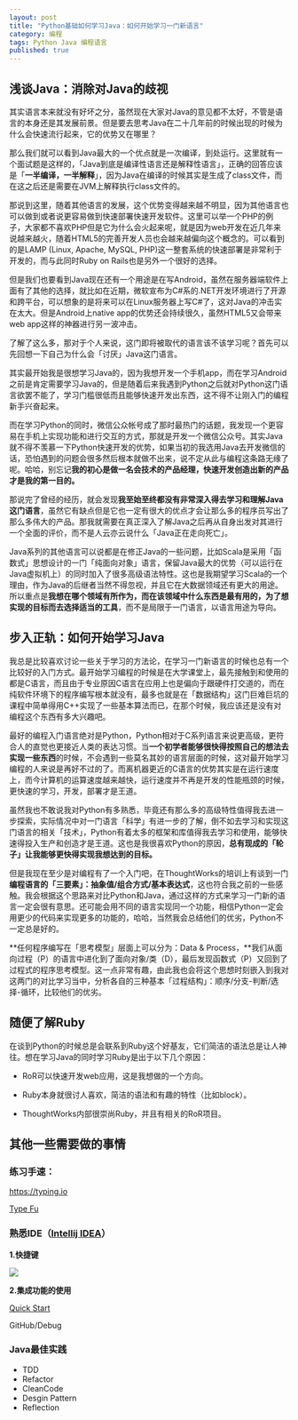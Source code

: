 ```yaml
---
layout: post
title: "Python基础如何学习Java：如何开始学习一门新语言"
category: 编程
tags: Python Java 编程语言
published: true
---
```


## 浅谈Java：消除对Java的歧视

其实语言本来就没有好坏之分，虽然现在大家对Java的意见都不太好，不管是语言的本身还是其发展前景。但是要去思考Java在二十几年前的时候出现的时候为什么会快速流行起来，它的优势又在哪里？

那么我们就可以看到Java最大的一个优点就是一次编译，到处运行。这里就有一个面试题是这样的，「Java到底是编译性语言还是解释性语言」，正确的回答应该是「**一半编译，一半解释**」，因为Java在编译的时候其实是生成了class文件，而在这之后还是需要在JVM上解释执行class文件的。

那说到这里，随着其他语言的发展，这个优势变得越来越不明显，因为其他语言也可以做到或者说更容易做到快速部署快速开发软件。这里可以举一个PHP的例子，大家都不喜欢PHP但是它为什么会火起来呢，就是因为web开发在近几年来说越来越火，随着HTML5的完善开发人员也会越来越偏向这个概念的。可以看到的是LAMP (Linux, Apache, MySQL, PHP)这一整套系统的快速部署是非常利于开发的，而与此同时Ruby on Rails也是另外一个很好的选择。

但是我们也要看到Java现在还有一个用途是在写Android，虽然在服务器端软件上面有了其他的选择，就比如在近期，微软宣布为C#系的.NET开发环境进行了开源和跨平台，可以想象的是将来可以在Linux服务器上写C#了，这对Java的冲击实在太大。但是Android上native app的优势还会持续很久，虽然HTML5又会带来web app这样的神器进行另一波冲击。

了解了这么多，那对于个人来说，这门即将被取代的语言该不该学习呢？首先可以先回想一下自己为什么会「讨厌」Java这门语言。

其实最开始我是很想学习Java的，因为我想开发一个手机app，而在学习Android之前是肯定需要学习Java的，但是随着后来我遇到Python之后就对Python这门语言欲罢不能了，学习门槛很低而且能够快速开发出东西，这不得不让刚入门的编程新手兴奋起来。

而在学习Python的同时，微信公众帐号成了那时最热门的话题，我发现一个更容易在手机上实现功能和进行交互的方式，那就是开发一个微信公众号。其实Java就不得不羡慕一下Python快速开发的优势，如果当初的我选用Java去开发微信的话，恐怕遇到的问题会很多然后根本就做不出来，说不定从此与编程这条路无缘了呢。哈哈，别忘记**我的初心是做一名会技术的产品经理，快速开发创造出新的产品才是我的第一目的。**

那说完了曾经的经历，就会发现**我至始至终都没有非常深入得去学习和理解Java这门语言**，虽然它有缺点但是它也一定有很大的优点才会让那么多的程序员写出了那么多伟大的产品。那我就需要在真正深入了解Java之后再从自身出发对其进行一个全面的评价，而不是人云亦云说什么「Java正在走向死亡」。

Java系列的其他语言可以说都是在修正Java的一些问题，比如Scala是采用「函数式」思想设计的一门「纯面向对象」语言，保留Java最大的优势（可以运行在Java虚拟机上）的同时加入了很多高级语法特性。这也是我期望学习Scala的一个理由，作为Java的后继者当然不得忽视，并且它在大数据领域还有更大的用途。所以重点是**我想在哪个领域有所作为，而在该领域中什么东西是最有用的，为了想实现的目标而去选择适当的工具**，而不是局限于一门语言，以语言用途为导向。

## 步入正轨：如何开始学习Java

我总是比较喜欢讨论一些关于学习的方法论，在学习一门新语言的时候也总有一个比较好的入门方式。最开始学习编程的时候是在大学课堂上，最先接触到和使用的都是C语言，而且由于专业原因C语言在应用上也是偏向于跟硬件打交道的，而在纯软件环境下的程序编写根本就没有，最多也就是在「数据结构」这门巨难巨坑的课程中简单得用C++实现了一些基本算法而已，在那个时候，我应该还是没有对编程这个东西有多大兴趣吧。

最好的编程入门语言绝对是Python，Python相对于C系列语言来说更高级，更符合人的直觉也更接近人类的表达习惯。当**一个初学者能够很快得按照自己的想法去实现一些东西**的时候，不会遇到一些莫名其妙的语言层面的时候，这对最开始学习编程的人来说是再好不过的了。而离机器更近的C语言的优势其实是在运行速度上，而今计算机的运算速度越来越快，运行速度并不再是开发的性能瓶颈的时候，更快速的学习，开发，部署才是王道。

虽然我也不敢说我对Python有多熟悉，毕竟还有那么多的高级特性值得我去进一步探索，实际情况中对一门语言「科学」有进一步的了解，倒不如去学习和实现这门语言的相关「技术」，Python有着太多的框架和库值得我去学习和使用，能够快速得投入生产和创造才是王道。这也是我很喜欢Python的原因，**总有现成的「轮子」让我能够更快得实现我想达到的目标。**

但是我现在至少是对编程有了一个入门吧，在ThoughtWorks的培训上有谈到一门**编程语言的「三要素」：抽象值/组合方式/基本表达式**，这也符合我之前的一些感触。我会根据这个思路来对比Python和Java，通过这样的方式来学习一门新的语言一定会很有意思。还可能会用不同的语言实现同一个功能，相信Python一定会用更少的代码来实现更多的功能的，哈哈，当然我会总结他们的优劣，Python不一定总是好的。

**任何程序编写在「思考模型」层面上可以分为：Data & Process，**我们从面向过程（P）的语言中进化到了面向对象/类（D），最后发现函数式（P）又回到了过程式的程序思考模型。这一点非常有趣，由此我也会将这个思想时刻嵌入到我对这两门的对比学习当中，分析各自的三种基本「过程结构」：顺序/分支-判断/选择-循环，比较他们的优劣。

## 随便了解Ruby

在谈到Python的时候总是会联系到Ruby这个好基友，它们简洁的语法总是让人神往。想在学习Java的同时学习Ruby是出于以下几个原因：

- RoR可以快速开发web应用，这是我想做的一个方向。

- Ruby本身就很讨人喜欢，简洁的语法和有趣的特性（比如block）。

- ThoughtWorks内部很崇尚Ruby，并且有相关的RoR项目。

## 其他一些需要做的事情

### 练习手速：

<https://typing.io>

[Type Fu](https://chrome.google.com/webstore/detail/type-fu/pofoighmmpljaikjiidkkfhldjndfdbk)

### 熟悉IDE（[Intellij IDEA](https://www.jetbrains.com/idea/)）

**1.快捷键**

![](http://img.my.csdn.net/uploads/201207/20/1342778131_9335.png)

**2.集成功能的使用**

[Quick Start](http://confluence.jetbrains.com/display/IntelliJIDEA/Quick+Start)

GitHub/Debug

### Java最佳实践

- TDD
- Refactor
- CleanCode
- Desgin Pattern
- Reflection
